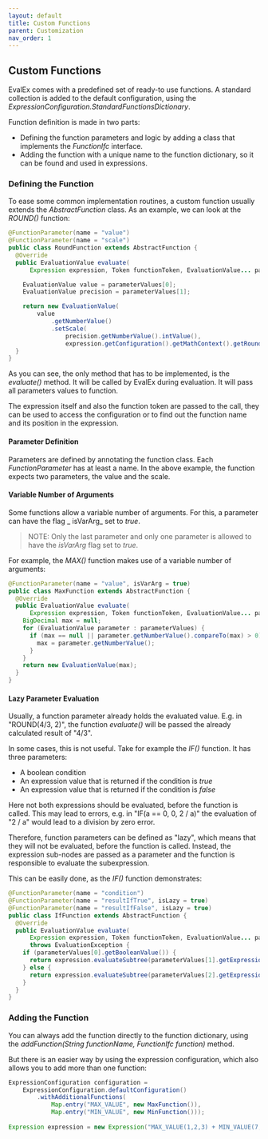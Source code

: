 ```yaml
---
layout: default
title: Custom Functions
parent: Customization
nav_order: 1
---
```


## Custom Functions

EvalEx comes with a predefined set of ready-to use functions.
A standard collection is added to the default configuration, using the
_ExpressionConfiguration.StandardFunctionsDictionary_.

Function definition is made in two parts:

- Defining the function parameters and logic by adding a class that implements the _FunctionIfc_
  interface.
- Adding the function with a unique name to the function dictionary, so it can be found and used in
  expressions.

### Defining the Function

To ease some common implementation routines, a custom function usually extends the
_AbstractFunction_ class.
As an example, we can look at the _ROUND()_ function:

```java
@FunctionParameter(name = "value")
@FunctionParameter(name = "scale")
public class RoundFunction extends AbstractFunction {
  @Override
  public EvaluationValue evaluate(
      Expression expression, Token functionToken, EvaluationValue... parameterValues) {

    EvaluationValue value = parameterValues[0];
    EvaluationValue precision = parameterValues[1];

    return new EvaluationValue(
        value
            .getNumberValue()
            .setScale(
                precision.getNumberValue().intValue(),
                expression.getConfiguration().getMathContext().getRoundingMode()));
  }
}
```

As you can see, the only method that has to be implemented, is the _evaluate()_ method. It will be
called by EvalEx during evaluation. It will pass all parameters values to function.

The expression itself and also the function token are passed to the call, they can be used to
access the configuration or to find out the function name and its position in the expression.

#### Parameter Definition

Parameters are defined by annotating the function class. Each _FunctionParameter_ has at least a
name.
In the above example, the function expects two parameters, the value and the scale.

#### Variable Number of Arguments

Some functions allow a variable number of arguments. For this, a parameter can have the flag _
isVarArg_ set to _true_.

> NOTE: Only the last parameter and only one parameter is allowed to have the _isVarArg_ flag set
> to _true_.

For example, the _MAX()_ function makes use of a variable number of arguments:

```java
@FunctionParameter(name = "value", isVarArg = true)
public class MaxFunction extends AbstractFunction {
  @Override
  public EvaluationValue evaluate(
      Expression expression, Token functionToken, EvaluationValue... parameterValues) {
    BigDecimal max = null;
    for (EvaluationValue parameter : parameterValues) {
      if (max == null || parameter.getNumberValue().compareTo(max) > 0) {
        max = parameter.getNumberValue();
      }
    }
    return new EvaluationValue(max);
  }
}
```

#### Lazy Parameter Evaluation

Usually, a function parameter already holds the evaluated value. E.g. in "ROUND(4/3, 2)", the
function _evaluate()_ will be passed the already calculated result of "4/3".

In some cases, this is not useful. Take for example the _IF()_ function. It has three parameters:

- A boolean condition
- An expression value that is returned if the condition is _true_
- An expression value that is returned if the condition is _false_

Here not both expressions should be evaluated, before the function is called. This may lead to
errors, e.g. in "IF(a == 0, 0, 2 / a)" the evaluation of "2 / a" would lead to a division by zero
error.

Therefore, function parameters can be defined as "lazy", which means that they will not be
evaluated, before the function is called. Instead, the expression sub-nodes are passed as a
parameter and the function is responsible to evaluate the subexpression.

This can be easily done, as the _IF()_ function demonstrates:

```java
@FunctionParameter(name = "condition")
@FunctionParameter(name = "resultIfTrue", isLazy = true)
@FunctionParameter(name = "resultIfFalse", isLazy = true)
public class IfFunction extends AbstractFunction {
  @Override
  public EvaluationValue evaluate(
      Expression expression, Token functionToken, EvaluationValue... parameterValues)
      throws EvaluationException {
    if (parameterValues[0].getBooleanValue()) {
      return expression.evaluateSubtree(parameterValues[1].getExpressionNode());
    } else {
      return expression.evaluateSubtree(parameterValues[2].getExpressionNode());
    }
  }
}
```

### Adding the Function

You can always add the function directly to the function dictionary, using the
_addFunction(String functionName, FunctionIfc function)_ method.

But there is an easier way by using the expression configuration, which also allows you to add more
than one function:

```java
ExpressionConfiguration configuration =
    ExpressionConfiguration.defaultConfiguration()
        .withAdditionalFunctions(
            Map.entry("MAX_VALUE", new MaxFunction()),
            Map.entry("MIN_VALUE", new MinFunction()));
    
Expression expression = new Expression("MAX_VALUE(1,2,3) + MIN_VALUE(7,8,9)", configuration);
```
